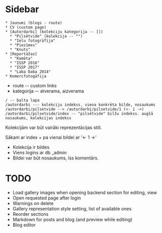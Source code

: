 # Sidebar

``` plain
* Jaunumi (blogs - route)
* CV (custom page)
* [Autordarbi] (kolekciju kategorija -- [])
  * "Pilsētvide" (kolekcija -- "")
  * "Ielu fotogrāfija"
  * "Piezīmes"
  * "Knuts"
* [Reportāžas]
  * "Komēta"
  * "ISSP 2016"
  * "ISSP 2017"
  * "Laba Daba 2014"
* Komercfotogāfija
```

* route -- custom links
* kategorija -- atverama, aizverama

``` plain
/ -- balta lapa
/autordarbi --- kolekciju indekss, viena konkrēta bilde, nosaukums
/autordarbi/pilsetvide --> /autordarbi/pilsetvide/1 (<- 1 ->)
/autordarbi/pilsetvide/index -- "pilsētvide" bilžu indekss. augšā nosaukums, kolekcijas indekss
```

Kolekcijām var būt vairāki reprezentācijas stili.

Sākam ar index + pa vienai bildei ar '<- 1 ->'

* Kolekcija ir bildes
* Viens logins ar db _admin
* Bildei var būt nosaukums, īss komentārs.

# TODO

* Load gallery images when opening backend section for editing, view
* Open requested page after login
* Warnings on delete
* Gallery representation style setting, list of available ones
* Reorder sections
* Markdown for posts and blog (and preview while editing)
* Blog editor
